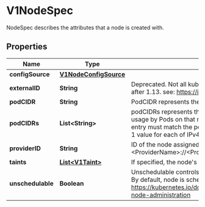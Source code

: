 

# V1NodeSpec

NodeSpec describes the attributes that a node is created with.

## Properties

| Name | Type | Description | Notes |
|------------ | ------------- | ------------- | -------------|
|**configSource** | [**V1NodeConfigSource**](V1NodeConfigSource.md) |  |  [optional] |
|**externalID** | **String** | Deprecated. Not all kubelets will set this field. Remove field after 1.13. see: https://issues.k8s.io/61966 |  [optional] |
|**podCIDR** | **String** | PodCIDR represents the pod IP range assigned to the node. |  [optional] |
|**podCIDRs** | **List&lt;String&gt;** | podCIDRs represents the IP ranges assigned to the node for usage by Pods on that node. If this field is specified, the 0th entry must match the podCIDR field. It may contain at most 1 value for each of IPv4 and IPv6. |  [optional] |
|**providerID** | **String** | ID of the node assigned by the cloud provider in the format: &lt;ProviderName&gt;://&lt;ProviderSpecificNodeID&gt; |  [optional] |
|**taints** | [**List&lt;V1Taint&gt;**](V1Taint.md) | If specified, the node&#39;s taints. |  [optional] |
|**unschedulable** | **Boolean** | Unschedulable controls node schedulability of new pods. By default, node is schedulable. More info: https://kubernetes.io/docs/concepts/nodes/node/#manual-node-administration |  [optional] |



